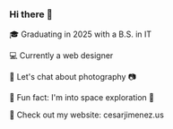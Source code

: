 ### Hi there 👋

<p>🎓 Graduating in 2025 with a B.S. in IT </p>
<p>💻 Currently a web designer</p>
<p>💬 Let's chat about photography 📷</p>
<p>🎲 Fun fact: I'm into space exploration 🚀</p>
<p>🌴 Check out my website: cesarjimenez.us</p>
